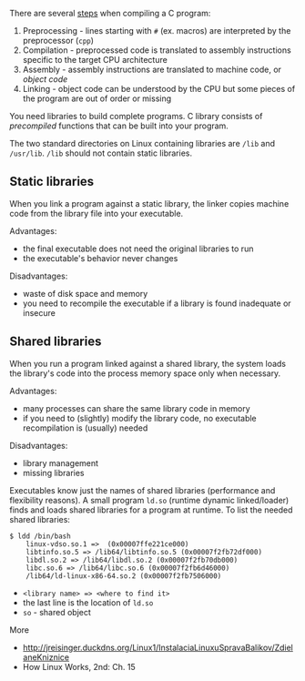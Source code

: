 There are several [steps](https://calleerlandsson.com/the-four-stages-of-compiling-a-c-program/) when compiling a C program:

1. Preprocessing - lines starting with `#` (ex. macros) are interpreted by the preprocessor (`cpp`)
2. Compilation - preprocessed code is translated to assembly instructions specific to the target CPU architecture
3. Assembly - assembly instructions are translated to machine code, or *object code*
4. Linking - object code can be understood by the CPU but some pieces of the program are out of order or missing

You need libraries to build complete programs. C library consists of *precompiled* functions that can be built into your program.

The two standard directories on Linux containing libraries are `/lib` and
`/usr/lib`. `/lib` should not contain static libraries.

Static libraries
----------------

When you link a program against a static library, the linker copies machine
code from the library file into your executable.

Advantages:
* the final executable does not need the original libraries to run
* the executable's behavior never changes

Disadvantages:
* waste of disk space and memory
* you need to recompile the executable if a library is found inadequate or
    insecure

Shared libraries
----------------

When you run a program linked against a shared library, the system loads the
library's code into the process memory space only when necessary.

Advantages:
* many processes can share the same library code in memory
* if you need to (slightly) modify the library code, no executable 
    recompilation is (usually) needed 

Disadvantages:
* library management
* missing libraries

Executables know just the names of shared libraries (performance and
flexibility reasons). A small program `ld.so` (runtime dynamic linked/loader)
finds and loads shared libraries for a program at runtime. To list the needed
shared libraries:

    $ ldd /bin/bash
        linux-vdso.so.1 =>  (0x00007ffe221ce000)
        libtinfo.so.5 => /lib64/libtinfo.so.5 (0x00007f2fb72df000)
        libdl.so.2 => /lib64/libdl.so.2 (0x00007f2fb70db000)
        libc.so.6 => /lib64/libc.so.6 (0x00007f2fb6d46000)
        /lib64/ld-linux-x86-64.so.2 (0x00007f2fb7506000)

* `<library name> => <where to find it>`
* the last line is the location of `ld.so`
* `so` - shared object

More
* http://jreisinger.duckdns.org/Linux1/InstalaciaLinuxuSpravaBalikov/ZdielaneKniznice
* How Linux Works, 2nd: Ch. 15
